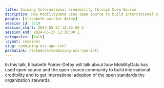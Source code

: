 ```yaml
---
title: Gaining International Credibility through Open Source
dscription: How MobilityData uses open source to build international credibility
people: [elisabeth-poirier-defoy]
session_id: 2710
session_start: 2024-05-27 12:25:00 Z
session_end: 2024-05-27 12:30:00 Z
categories: [talk]
layout: sessions
slug: combining-oss-npo-intl
permalink: /schedule/combining-oss-npo-intl
---
```


In this talk, Elisabeth Poirier-Defoy will talk about how MobilityData has used open source and the open source community to build international credibility and to get international adoption of the open standards the organization stewards. 
